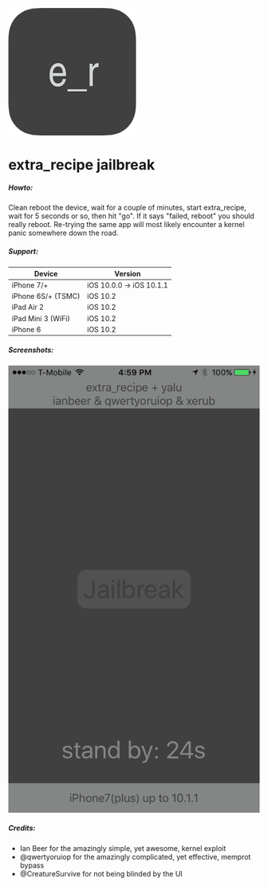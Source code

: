 ![extra_recipe](repo_assets/extra_recipe.png)

# extra_recipe jailbreak

##### Howto:

Clean reboot the device, wait for a couple of minutes, start extra_recipe, wait for 5 seconds or so, then hit "go".
If it says "failed, reboot" you should really reboot.  Re-trying the same app will most likely encounter a kernel panic somewhere down the road.

##### Support:

| Device             | Version                  |
| ------------------ | ------------------------ |
| iPhone 7/+         | iOS 10.0.0 -> iOS 10.1.1 |
| iPhone 6S/+ (TSMC) | iOS 10.2                 |
| iPad Air 2         | iOS 10.2                 |
| iPad Mini 3 (WiFi) | iOS 10.2                 |
| iPhone 6           | iOS 10.2                 |

##### Screenshots:

![extra_recipe_screenshot](repo_assets/extra_recipe_screenshot.png)

##### Credits:

* Ian Beer for the amazingly simple, yet awesome, kernel exploit
* @qwertyoruiop for the amazingly complicated, yet effective, memprot bypass
* @CreatureSurvive for not being blinded by the UI
